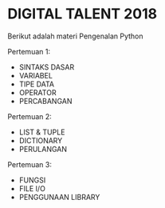 # DIGITAL TALENT 2018
Berikut adalah materi Pengenalan Python

Pertemuan 1:
- SINTAKS DASAR
- VARIABEL
- TIPE DATA
- OPERATOR
- PERCABANGAN

Pertemuan 2:
- LIST & TUPLE
- DICTIONARY
- PERULANGAN

Pertemuan 3:
- FUNGSI
- FILE I/O
- PENGGUNAAN LIBRARY
